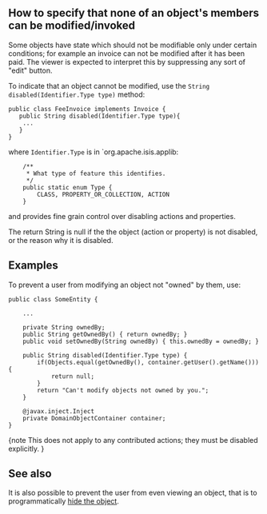How to specify that none of an object's members can be modified/invoked
-----------------------------------------------------------------------

[//]: # (content copied to _user-guide_xxx)

Some objects have state which should not be modifiable only under
certain conditions; for example an invoice can not be modified after it
has been paid. The viewer is expected to interpret this by suppressing
any sort of "edit" button.

To indicate that an object cannot be modified, use the
`String disabled(Identifier.Type type)` method:

    public class FeeInvoice implements Invoice {
       public String disabled(Identifier.Type type){
        ...
       }
    }

where `Identifier.Type` is in `org.apache.isis.applib:

        /**
         * What type of feature this identifies.
         */
        public static enum Type {
            CLASS, PROPERTY_OR_COLLECTION, ACTION
        }

and provides fine grain control over disabling actions and properties.

The return String is null if the the object (action or property) is not
disabled, or the reason why it is disabled.

## Examples

To prevent a user from modifying an object not "owned" by them, use:

    public class SomeEntity {
    
        ...
        
        private String ownedBy;
        public String getOwnedBy() { return ownedBy; }
        public void setOwnedBy(String ownedBy) { this.ownedBy = ownedBy; }
        
        public String disabled(Identifier.Type type) {
            if(Objects.equal(getOwnedBy(), container.getUser().getName())) {
                return null;
            }
            return "Can't modify objects not owned by you.";
        }
        
        @javax.inject.Inject
        private DomainObjectContainer container;
    }

{note
This does not apply to any contributed actions; they must be disabled explicitly.
}
    
    
## See also

It is also possible to prevent the user from even viewing an object, that is 
to programmatically [hide the object](how-to-02-040-How-to-specify-that-none-of-an-object's-members-is-visible).

    
<!--
See also ?.
-->
